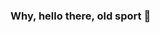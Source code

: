 ### Why, hello there, old sport 👋

<!--
**Chatalov/Chatalov** is a ✨ _special_ ✨ repository because its `README.md` (this file) appears on your GitHub profile.


###- *15 anos - 
###- *04/03 - 
###- *Tenho dois peixes betta - 
